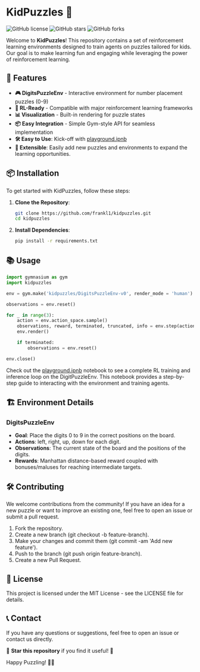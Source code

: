 # KidPuzzles 🧩

![GitHub license](https://img.shields.io/badge/license-MIT-blue.svg)
![GitHub stars](https://img.shields.io/github/stars/frankl1/kidpuzzles?style=social)
![GitHub forks](https://img.shields.io/github/forks/frankl1/kidpuzzles?style=social)

Welcome to **KidPuzzles**! This repository contains a set of reinforcement learning environments designed to train agents on puzzles tailored for kids. Our goal is to make learning fun and engaging while leveraging the power of reinforcement learning.

## 🎯 Features

- **🎮 DigitsPuzzleEnv** - Interactive environment for number placement puzzles (0-9)
- **🧠 RL-Ready** - Compatible with major reinforcement learning frameworks
- **📊 Visualization** - Built-in rendering for puzzle states
- **📦 Easy Integration** - Simple Gym-style API for seamless implementation
- **🛠️ Easy to Use**: Kick-off with [playground.ipnb](./playground.ipynb)
- **🔄 Extensible**: Easily add new puzzles and environments to expand the learning opportunities.

## 📦 Installation

To get started with KidPuzzles, follow these steps:

1. **Clone the Repository**:
   ```bash
   git clone https://github.com/frankl1/kidpuzzles.git
   cd kidpuzzles

2. **Install Dependencies**:

    ```bash 
    pip install -r requirements.txt
    ```

## 📚 Usage
```python
import gymnasium as gym
import kidpuzzles

env = gym.make('kidpuzzles/DigitsPuzzleEnv-v0', render_mode = 'human')

observations = env.reset()

for _ in range(3):
    action = env.action_space.sample()
    observations, reward, terminated, truncated, info = env.step(action)
    env.render()

    if terminated:
        observations = env.reset()

env.close()
```

Check out the [playground.ipnb](./playground.ipynb) notebook to see a complete RL training and inference loop on the DigitPuzzleEnv. This notebook provides a step-by-step guide to interacting with the environment and training agents.

## 🏗️ Environment Details
### DigitsPuzzleEnv
- **Goal**: Place the digits 0 to 9 in the correct positions on the board.
- **Actions**: left, right, up, down for each digit.
- **Observations**: The current state of the board and the positions of the digits.
- **Rewards**: Manhattan distance-based reward coupled with bonuses/maluses for reaching intermediate targets.

## 🛠️ Contributing
We welcome contributions from the community! If you have an idea for a new puzzle or want to improve an existing one, feel free to open an issue or submit a pull request.

1. Fork the repository.
2. Create a new branch (git checkout -b feature-branch).
3. Make your changes and commit them (git commit -am 'Add new feature').
4. Push to the branch (git push origin feature-branch).
5. Create a new Pull Request.

## 📜 License
This project is licensed under the MIT License - see the LICENSE file for details.

## 📞 Contact
If you have any questions or suggestions, feel free to open an issue or contact us directly.

🌟 **Star this repository** if you find it useful! 🌟

Happy Puzzling! 🧩🧒
